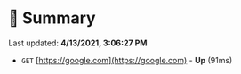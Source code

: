 # 📖 Summary
Last updated: **4/13/2021, 3:06:27 PM**

- `GET` [https://google.com](https://google.com) - **Up** (91ms)
